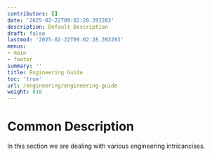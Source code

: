```yaml
---
contributors: []
date: '2025-02-22T09:02:28.392283'
description: Default Description
draft: false
lastmod: '2025-02-22T09:02:28.392283'
menus:
- main
- footer
summary: ''
title: Engineering Guide
toc: 'true'
url: /engineering/engineering-guide
weight: 810
---
```


# Common Description

In this section we are dealing with various engineering intricancises.